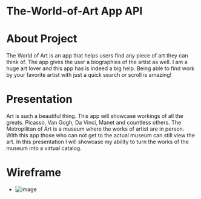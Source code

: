 # The-World-of-Art App API

# About Project
The World of Art is an app that helps users find any piece of art they can think of. The app gives the user a biographies of the artist as well. I am a huge art lover and this app has is indeed a big help. Being able to find work by your favorite artist with just a quick search or scroll is amazing!

# Presentation
Art is such a beautiful thing. This app will showcase workings of all the greats. Picasso, Van Gogh, Da Vinci, Manet and countless others. The Metropilitan of Art is a museum where the works of artist are in person. With this app those who can not get to the actual museum can still view the art. In this presentation I will showcase my ability to turn the works of the museum into a virtual catalog.

# Wireframe
 * ![image](https://res.cloudinary.com/dkyvfb3y2/image/upload/v1726602970/Screenshot_2024-09-17_113304_izucg2.png)
